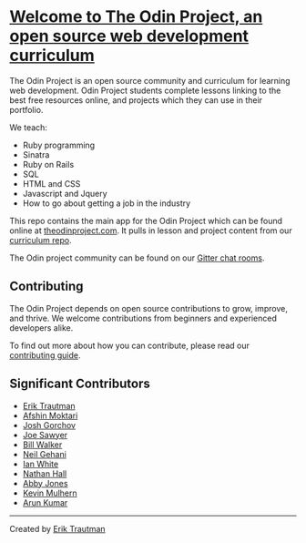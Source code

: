 # [Welcome to The Odin Project, an open source web development curriculum](http://theodinproject.com)
The Odin Project is an open source community and curriculum for learning web development. Odin Project students complete lessons linking to the best free resources online, and projects which they can use in their portfolio.

We teach:
* Ruby programming
* Sinatra
* Ruby on Rails
* SQL
* HTML and CSS
* Javascript and Jquery
* How to go about getting a job in the industry

This repo contains the main app for the Odin Project which can be found online at [theodinproject.com](theodinproject.com). It pulls in lesson and project content from our [curriculum repo](https://github.com/TheOdinProject/curriculum).

The Odin project community can be found on our [Gitter chat rooms](https://gitter.im/TheOdinProject/theodinproject).


## Contributing
The Odin Project depends on open source contributions to grow, improve, and thrive.
We welcome contributions from beginners and experienced developers alike.

To find out more about how you can contribute, please read our [contributing guide](https://github.com/TheOdinProject/theodinproject/wiki/Contributing-Guide).

## Significant Contributors

* [Erik Trautman](https://github.com/eriktrautman)
* [Afshin Moktari](https://github.com/afshinator)
* [Josh Gorchov](https://github.com/gorchov)
* [Joe Sawyer](https://github.com/zkay)
* [Bill Walker](https://github.com/mach1010)
* [Neil Gehani](https://github.com/ngehani)
* [Ian White](http://github.com/Iawhite76)
* [Nathan Hall](http://github.com/dominathan)
* [Abby Jones](http://github.com/AbbyJonesDev)
* [Kevin Mulhern](https://github.com/KevinMulhern)
* [Arun Kumar](https://github.com/arun1595)

---
Created by [Erik Trautman](http://www.github.com/eriktrautman)
